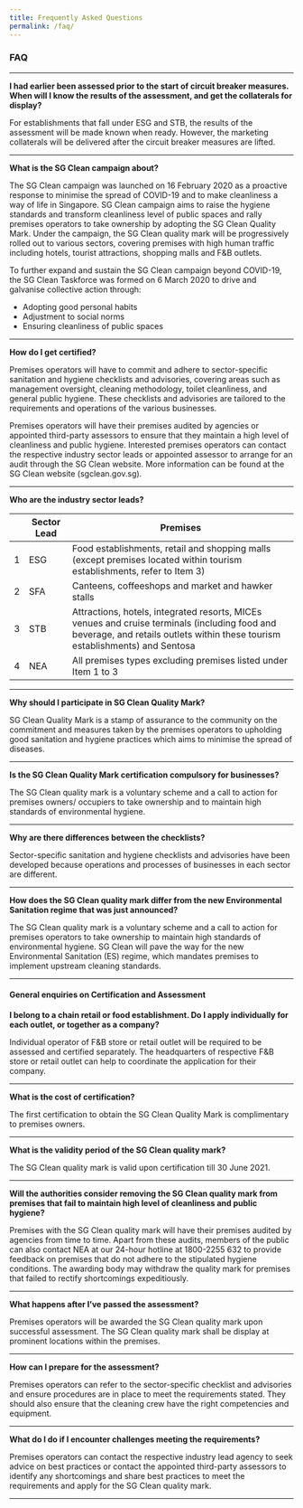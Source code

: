 ```yaml
---
title: Frequently Asked Questions
permalink: /faq/
---
```


### **FAQ**

---

**I had earlier been assessed prior to the start of circuit breaker measures. When will I know the results of the assessment, and get the collaterals for display?**

For establishments that fall under ESG and STB, the results of the assessment will be made known when ready. However, the marketing collaterals will be delivered after the circuit breaker measures are lifted.


---

**What is the SG Clean campaign about?**


The SG Clean campaign was launched on 16 February 2020 as a proactive response to minimise the spread of COVID-19 and to make cleanliness a way of life in Singapore. SG Clean campaign aims to raise the hygiene standards and transform cleanliness level of public spaces and rally premises operators to take ownership by adopting the SG Clean Quality Mark. Under the campaign, the SG Clean quality mark will be progressively rolled out to various sectors, covering premises with high human traffic including hotels, tourist attractions, shopping malls and F&B outlets.


To further expand and sustain the SG Clean campaign beyond COVID-19, the SG Clean Taskforce was formed on 6 March 2020 to drive and galvanise collective action through:


- Adopting good personal habits
- Adjustment to social norms
- Ensuring cleanliness of public spaces

---

**How do I get certified?**


Premises operators will have to commit and adhere to sector-specific sanitation and hygiene checklists and advisories, covering areas such as management oversight, cleaning methodology, toilet cleanliness, and general public hygiene. These checklists and advisories are tailored to the requirements and operations of the various businesses. 


Premises operators will have their premises audited by agencies or appointed third-party assessors to ensure that they maintain a high level of cleanliness and public hygiene. Interested premises operators can contact the respective industry sector leads or appointed assessor to arrange for an audit through the SG Clean website. More information can be found at the SG Clean website (sgclean.gov.sg).

---

**Who are the industry sector leads?**

|   | Sector Lead | Premises                                                                                                                                                                      |
|---|-------------|-------------------------------------------------------------------------------------------------------------------------------------------------------------------------------|
| 1 | ESG         | Food establishments, retail and shopping malls (except premises located within tourism establishments, refer to Item 3)                                                       |
| 2 | SFA         | Canteens, coffeeshops and market and hawker stalls                                                                                                                            |
| 3 | STB         | Attractions, hotels, integrated resorts, MICEs venues and cruise terminals (including food and beverage, and retails outlets within these tourism establishments) and Sentosa |
| 4 | NEA         | All premises types excluding premises listed under Item 1 to 3                                                                                                                |

---


**Why should I participate in SG Clean Quality Mark?** 


SG Clean Quality Mark is a stamp of assurance to the community on the commitment and measures taken by the premises operators to upholding good sanitation and hygiene practices which aims to minimise the spread of diseases. 

---

**Is the SG Clean Quality Mark certification compulsory for businesses?**


The SG Clean quality mark is a voluntary scheme and a call to action for premises owners/ occupiers to take ownership and to maintain high standards of environmental hygiene.

---

**Why are there differences between the checklists?**


Sector-specific sanitation and hygiene checklists and advisories have been developed because operations and processes of businesses in each sector are different. 

---

**How does the SG Clean quality mark differ from the new Environmental Sanitation regime that was just announced?**


The SG Clean quality mark is a voluntary scheme and a call to action for premises operators to take ownership to maintain high standards of environmental hygiene. SG Clean will pave the way for the new Environmental Sanitation (ES) regime, which mandates premises to implement upstream cleaning standards.

---

#### General enquiries on Certification and Assessment 

**I belong to a chain retail or food establishment. Do I apply individually for each outlet, or together as a company?**


Individual operator of F&B store or retail outlet will be required to be assessed and certified separately. The headquarters of respective F&B store or retail outlet can help to coordinate the application for their company. 

---

**What is the cost of certification?**


The first certification to obtain the SG Clean Quality Mark is complimentary to premises owners. 

---

**What is the validity period of the SG Clean quality mark?**  


The SG Clean quality mark is valid upon certification till 30 June 2021. 

---

**Will the authorities consider removing the SG Clean quality mark from premises that fail to maintain high level of cleanliness and public hygiene?**


Premises with the SG Clean quality mark will have their premises audited by agencies from time to time. Apart from these audits, members of the public can also contact NEA at our 24-hour hotline at 1800-2255 632 to provide feedback on premises that do not adhere to the stipulated hygiene conditions.  The awarding body may withdraw the quality mark for premises that failed to rectify shortcomings expeditiously. 

---

**What happens after I’ve passed the assessment?**


Premises operators will be awarded the SG Clean quality mark upon successful assessment. The SG Clean quality mark shall be display at prominent locations within the premises.

---

**How can I prepare for the assessment?**


Premises operators can refer to the sector-specific checklist and advisories and ensure procedures are in place to meet the requirements stated.  They should also ensure that the cleaning crew have the right competencies and equipment.

---

**What do I do if I encounter challenges meeting the requirements?**


Premises operators can contact the respective industry lead agency to seek advice on best practices or contact the appointed third-party assessors to identify any shortcomings and share best practices to meet the requirements and apply for the SG Clean quality mark.



---
